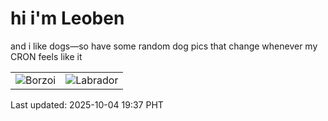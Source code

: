 # hi i'm Leoben

and i like dogs—so have some random dog pics that change whenever my CRON feels like it

|  |  |
|--------|----------|
| ![Borzoi](https://random-dog-vercel.vercel.app/api/random-borzoi?v=1759577866) | ![Labrador](https://random-dog-vercel.vercel.app/api/random-labrador?v=1759577866) |

Last updated: 2025-10-04 19:37 PHT
